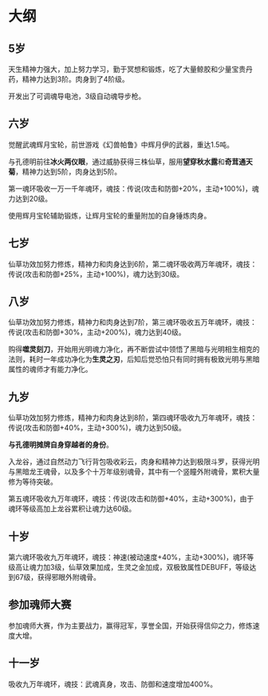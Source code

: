 # 大纲

## 5岁

天生精神力强大，加上努力学习，勤于冥想和锻炼，吃了大量鲸胶和少量宝贵丹药，精神力达到3阶。肉身到了4阶级。

开发出了可调魂导电池，3级自动魂导步枪。

## 六岁

觉醒武魂辉月宝轮，前世游戏《幻兽帕鲁》中辉月伊的武器，重达1.5吨。

与孔德明前往**冰火两仪眼**，通过威胁获得三株仙草，服用**望穿秋水露**和**奇茸通天菊**，精神力达到5阶，肉身达到5阶。

第一魂环吸收一万一千年魂环，魂技：传说(攻击和防御+20%，主动+100%)，魂力达到20级。

使用辉月宝轮辅助锻炼，让辉月宝轮的重量附加的自身锤炼肉身。

## 七岁

仙草功效加努力修炼，精神力和肉身达到6阶，第二魂环吸收两万年魂环，魂技：传说(攻击和防御+25%，主动+100%)，魂力达到30级。

## 八岁

仙草功效加努力修炼，精神力和肉身达到7阶，第三魂环吸收五万年魂环，魂技：传说(攻击和防御+30%，主动+200%)，魂力达到40级。

购得**噬灵刻刀**，开始用光明魂力净化，再不断尝试中领悟了黑暗与光明相生相克的法则，耗时一年成功净化为**生灵之刃**，后知后觉恐怕只有同时拥有极致光明与黑暗属性的魂师才有能力净化。

## 九岁

仙草功效加努力修炼，精神力和肉身达到8阶，第四魂环吸收九万年魂环，魂技：传说(攻击和防御+40%，主动+300%)，魂力达到50级。

**与孔德明摊牌自身穿越者的身份**。

入龙谷，通过自然动力飞行背包吸收彩云，肉身和精神力达到极限斗罗，获得光明与黑暗龙王魂骨，以及多个十万年级别魂骨，其中有一个竖瞳外附魂骨，累积大量修为等待突破。

第五魂环吸收九万年魂环，魂技：传说(攻击和防御+40%，主动+300%)，由于魂环等级高加上龙谷累积让魂力达60级。

## 十岁

第六魂环吸收九万年魂环，魂技：神速(被动速度+40%，主动+300%)，魂环等级高让魂力加3级，仙草效果加成，生灵之金加成，双极致属性DEBUFF，等级达到67级，获得邪眼外附魂骨。

## 参加魂师大赛

参加魂师大赛，作为主要战力，赢得冠军，享誉全国，开始获得信仰之力，修炼速度大增。

## 十一岁

吸收九万年魂环，魂技：武魂真身，攻击、防御和速度增加400%。